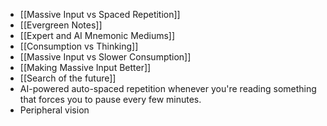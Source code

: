 - [[Massive Input vs Spaced Repetition]]
- [[Evergreen Notes]]
- [[Expert and AI Mnemonic Mediums]]
- [[Consumption vs Thinking]]
- [[Massive Input vs Slower Consumption]]
- [[Making Massive Input Better]]
- [[Search of the future]]
- AI-powered auto-spaced repetition whenever you're reading something that forces you to pause every few minutes. 
- Peripheral vision